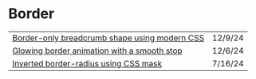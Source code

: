 # Border

|                                                                                                                                      |         |
| ------------------------------------------------------------------------------------------------------------------------------------ | ------- |
| [Border-only breadcrumb shape using modern CSS](https://app.daily.dev/posts/border-only-breadcrumb-shape-using-modern-css-njwp4u4vt) | 12/9/24 |
| [Glowing border animation with a smooth stop](https://css-tip.com/glowing-border/?ref=dailydev)                                      | 12/6/24 |
| [Inverted border-radius using CSS mask](https://codepen.io/t_afif/pen/XWLJrWE)                                                       | 7/16/24 |
